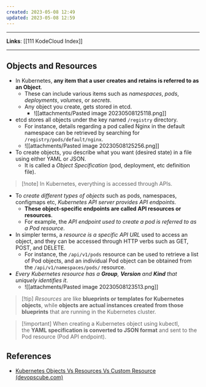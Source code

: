```yaml
---
created: 2023-05-08 12:49
updated: 2023-05-08 12:59
---
```

---
**Links**: [[111 KodeCloud Index]]

---
## Objects and Resources
- In Kubernetes, **any item that a user creates and retains is referred to as an Object**.
	- These can include various items such as *namespaces*, *pods*, *deployments*, *volumes*, or *secrets*.
	- Any object you create, gets stored in etcd.
		- ![[attachments/Pasted image 20230508125118.png]]
- etcd stores all objects under the key named `/registry` directory. 
	- For instance, details regarding a pod called Nginx in the default namespace can be retrieved by searching for `/registry/pods/default/nginx`.
	- ![[attachments/Pasted image 20230508125256.png]]
- To create objects, you describe what you want (desired state) in a file using either YAML or JSON. 
	- It is called a *Object Specification* (pod, deployment, etc definition file).

> [!note] In Kubernetes, everything is accessed through APIs.

- To *create different types of objects* such as pods, namespaces, configmaps etc, *Kubernetes API server provides API endpoints*.
	- **These object-specific endpoints are called API resources or resources**. 
	- For example, the *API endpoint used to create a pod is referred to as a Pod resource*.
- In simpler terms, a *resource is a specific API URL* used to access an object, and they can be accessed through HTTP verbs such as GET, POST, and DELETE.
	- For instance, the `/api/v1/pods` resource can be used to retrieve a list of Pod objects, and an individual Pod object can be obtained from the ``/api/v1/namespaces/pods/`` resource.
- *Every Kubernetes resource has a **Group**, **Version** and **Kind** that uniquely identifies it*.
	- ![[attachments/Pasted image 20230508123513.png]]

> [!tip] *Resources* are like **blueprints or templates for Kubernetes objects**, while **objects are actual instances created from those blueprints** that are running in the Kubernetes cluster.

> [!important] When creating a Kubernetes object using kubectl, the **YAML specification is converted to JSON format** and sent to the Pod resource (Pod API endpoint).

## References
- [Kubernetes Objects Vs Resources Vs Custom Resource (devopscube.com)](https://devopscube.com/kubernetes-objects-resources/)